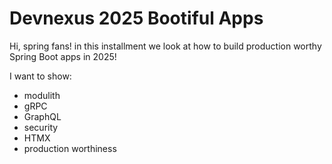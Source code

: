 # Devnexus 2025 Bootiful Apps

Hi, spring fans! in this installment we look at how to build production worthy Spring Boot apps in 2025!

I want to show:

* modulith 
* gRPC
* GraphQL
* security
* HTMX
* production worthiness

